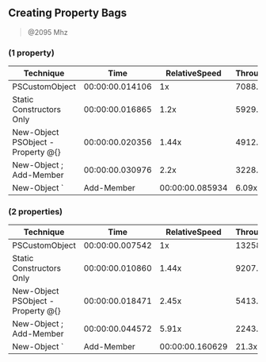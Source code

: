 
Creating Property Bags
----------------------
> @2095 Mhz


### (1 property)


|Technique                        |Time           |RelativeSpeed  |Throughput|
|---------------------------------|---------------|---------------|----------|
|PSCustomObject                   |00:00:00.014106|1x             |7088.88/s |
|Static Constructors Only         |00:00:00.016865|1.2x           |5929.37/s |
|New-Object PSObject -Property @{}|00:00:00.020356|1.44x          |4912.34/s |
|New-Object ; Add-Member          |00:00:00.030976|2.2x           |3228.23/s |
|New-Object `                     | Add-Member    |00:00:00.085934|6.09x     |1163.68/s|


### (2 properties)


|Technique                        |Time           |RelativeSpeed  |Throughput|
|---------------------------------|---------------|---------------|----------|
|PSCustomObject                   |00:00:00.007542|1x             |13258.2/s |
|Static Constructors Only         |00:00:00.010860|1.44x          |9207.76/s |
|New-Object PSObject -Property @{}|00:00:00.018471|2.45x          |5413.89/s |
|New-Object ; Add-Member          |00:00:00.044572|5.91x          |2243.52/s |
|New-Object `                     | Add-Member    |00:00:00.160629|21.3x     |622.55/s|




